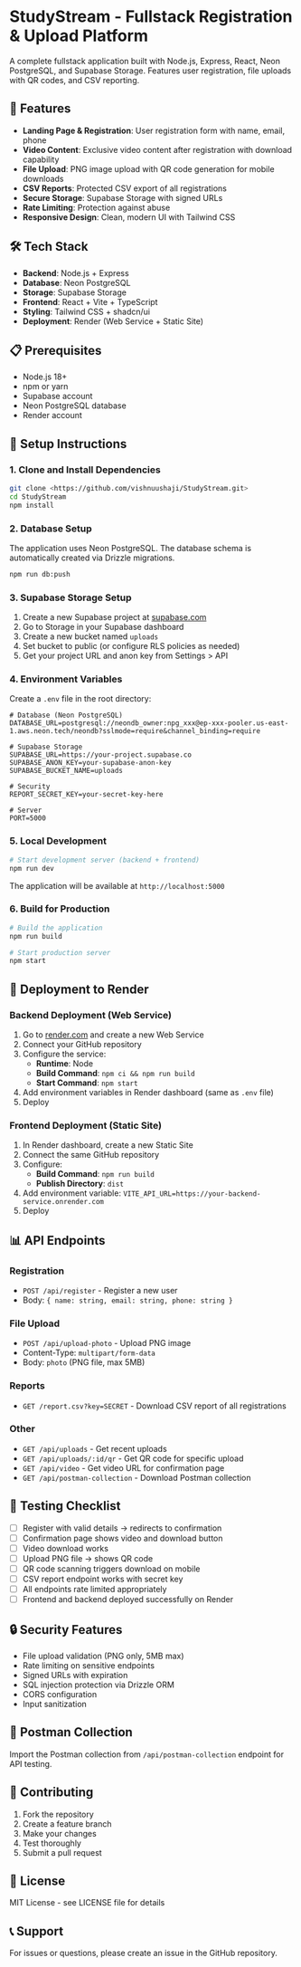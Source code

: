 # StudyStream - Fullstack Registration & Upload Platform

A complete fullstack application built with Node.js, Express, React, Neon PostgreSQL, and Supabase Storage. Features user registration, file uploads with QR codes, and CSV reporting.

## 🚀 Features

- **Landing Page & Registration**: User registration form with name, email, phone
- **Video Content**: Exclusive video content after registration with download capability
- **File Upload**: PNG image upload with QR code generation for mobile downloads
- **CSV Reports**: Protected CSV export of all registrations
- **Secure Storage**: Supabase Storage with signed URLs
- **Rate Limiting**: Protection against abuse
- **Responsive Design**: Clean, modern UI with Tailwind CSS

## 🛠 Tech Stack

- **Backend**: Node.js + Express
- **Database**: Neon PostgreSQL
- **Storage**: Supabase Storage
- **Frontend**: React + Vite + TypeScript
- **Styling**: Tailwind CSS + shadcn/ui
- **Deployment**: Render (Web Service + Static Site)

## 📋 Prerequisites

- Node.js 18+
- npm or yarn
- Supabase account
- Neon PostgreSQL database
- Render account

## 🔧 Setup Instructions

### 1. Clone and Install Dependencies

```bash
git clone <https://github.com/vishnuushaji/StudyStream.git>
cd StudyStream
npm install
```

### 2. Database Setup

The application uses Neon PostgreSQL. The database schema is automatically created via Drizzle migrations.

```bash
npm run db:push
```

### 3. Supabase Storage Setup

1. Create a new Supabase project at [supabase.com](https://supabase.com)
2. Go to Storage in your Supabase dashboard
3. Create a new bucket named `uploads`
4. Set bucket to public (or configure RLS policies as needed)
5. Get your project URL and anon key from Settings > API

### 4. Environment Variables

Create a `.env` file in the root directory:

```env
# Database (Neon PostgreSQL)
DATABASE_URL=postgresql://neondb_owner:npg_xxx@ep-xxx-pooler.us-east-1.aws.neon.tech/neondb?sslmode=require&channel_binding=require

# Supabase Storage
SUPABASE_URL=https://your-project.supabase.co
SUPABASE_ANON_KEY=your-supabase-anon-key
SUPABASE_BUCKET_NAME=uploads

# Security
REPORT_SECRET_KEY=your-secret-key-here

# Server
PORT=5000
```

### 5. Local Development

```bash
# Start development server (backend + frontend)
npm run dev
```

The application will be available at `http://localhost:5000`

### 6. Build for Production

```bash
# Build the application
npm run build

# Start production server
npm start
```

## 🚀 Deployment to Render

### Backend Deployment (Web Service)

1. Go to [render.com](https://render.com) and create a new Web Service
2. Connect your GitHub repository
3. Configure the service:
   - **Runtime**: Node
   - **Build Command**: `npm ci && npm run build`
   - **Start Command**: `npm start`
4. Add environment variables in Render dashboard (same as `.env` file)
5. Deploy

### Frontend Deployment (Static Site)

1. In Render dashboard, create a new Static Site
2. Connect the same GitHub repository
3. Configure:
   - **Build Command**: `npm run build`
   - **Publish Directory**: `dist`
4. Add environment variable: `VITE_API_URL=https://your-backend-service.onrender.com`
5. Deploy

## 📊 API Endpoints

### Registration
- `POST /api/register` - Register a new user
- Body: `{ name: string, email: string, phone: string }`

### File Upload
- `POST /api/upload-photo` - Upload PNG image
- Content-Type: `multipart/form-data`
- Body: `photo` (PNG file, max 5MB)

### Reports
- `GET /report.csv?key=SECRET` - Download CSV report of all registrations

### Other
- `GET /api/uploads` - Get recent uploads
- `GET /api/uploads/:id/qr` - Get QR code for specific upload
- `GET /api/video` - Get video URL for confirmation page
- `GET /api/postman-collection` - Download Postman collection

## 🧪 Testing Checklist

- [ ] Register with valid details → redirects to confirmation
- [ ] Confirmation page shows video and download button
- [ ] Video download works
- [ ] Upload PNG file → shows QR code
- [ ] QR code scanning triggers download on mobile
- [ ] CSV report endpoint works with secret key
- [ ] All endpoints rate limited appropriately
- [ ] Frontend and backend deployed successfully on Render

## 🔒 Security Features

- File upload validation (PNG only, 5MB max)
- Rate limiting on sensitive endpoints
- Signed URLs with expiration
- SQL injection protection via Drizzle ORM
- CORS configuration
- Input sanitization

## 📱 Postman Collection

Import the Postman collection from `/api/postman-collection` endpoint for API testing.

## 🤝 Contributing

1. Fork the repository
2. Create a feature branch
3. Make your changes
4. Test thoroughly
5. Submit a pull request

## 📄 License

MIT License - see LICENSE file for details

## 📞 Support

For issues or questions, please create an issue in the GitHub repository.
